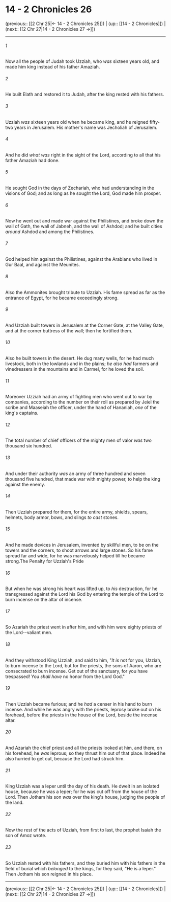 # 14 - 2 Chronicles 26

(previous:: [[2 Chr 25|← 14 - 2 Chronicles 25]]) | (up:: [[14 - 2 Chronicles]]) | (next:: [[2 Chr 27|14 - 2 Chronicles 27 →]])

***


###### 1 
Now all the people of Judah took Uzziah, who _was_ sixteen years old, and made him king instead of his father Amaziah. 

###### 2 
He built Elath and restored it to Judah, after the king rested with his fathers. 

###### 3 
Uzziah _was_ sixteen years old when he became king, and he reigned fifty-two years in Jerusalem. His mother's name was Jecholiah of Jerusalem. 

###### 4 
And he did _what was_ right in the sight of the Lord, according to all that his father Amaziah had done. 

###### 5 
He sought God in the days of Zechariah, who had understanding in the visions of God; and as long as he sought the Lord, God made him prosper. 

###### 6 
Now he went out and made war against the Philistines, and broke down the wall of Gath, the wall of Jabneh, and the wall of Ashdod; and he built cities _around_ Ashdod and among the Philistines. 

###### 7 
God helped him against the Philistines, against the Arabians who lived in Gur Baal, and against the Meunites. 

###### 8 
Also the Ammonites brought tribute to Uzziah. His fame spread as far as the entrance of Egypt, for he became exceedingly strong. 

###### 9 
And Uzziah built towers in Jerusalem at the Corner Gate, at the Valley Gate, and at the corner buttress of the wall; then he fortified them. 

###### 10 
Also he built towers in the desert. He dug many wells, for he had much livestock, both in the lowlands and in the plains; _he also had_ farmers and vinedressers in the mountains and in Carmel, for he loved the soil. 

###### 11 
Moreover Uzziah had an army of fighting men who went out to war by companies, according to the number on their roll as prepared by Jeiel the scribe and Maaseiah the officer, under the hand of Hananiah, _one_ of the king's captains. 

###### 12 
The total number of chief officers of the mighty men of valor _was_ two thousand six hundred. 

###### 13 
And under their authority _was_ an army of three hundred and seven thousand five hundred, that made war with mighty power, to help the king against the enemy. 

###### 14 
Then Uzziah prepared for them, for the entire army, shields, spears, helmets, body armor, bows, and slings _to cast_ stones. 

###### 15 
And he made devices in Jerusalem, invented by skillful men, to be on the towers and the corners, to shoot arrows and large stones. So his fame spread far and wide, for he was marvelously helped till he became strong.The Penalty for Uzziah's Pride 

###### 16 
But when he was strong his heart was lifted up, to _his_ destruction, for he transgressed against the Lord his God by entering the temple of the Lord to burn incense on the altar of incense. 

###### 17 
So Azariah the priest went in after him, and with him were eighty priests of the Lord--valiant men. 

###### 18 
And they withstood King Uzziah, and said to him, "_It_ _is_ not for you, Uzziah, to burn incense to the Lord, but for the priests, the sons of Aaron, who are consecrated to burn incense. Get out of the sanctuary, for you have trespassed! You _shall have_ no honor from the Lord God." 

###### 19 
Then Uzziah became furious; and he _had_ a censer in his hand to burn incense. And while he was angry with the priests, leprosy broke out on his forehead, before the priests in the house of the Lord, beside the incense altar. 

###### 20 
And Azariah the chief priest and all the priests looked at him, and there, on his forehead, he _was_ leprous; so they thrust him out of that place. Indeed he also hurried to get out, because the Lord had struck him. 

###### 21 
King Uzziah was a leper until the day of his death. He dwelt in an isolated house, because he was a leper; for he was cut off from the house of the Lord. Then Jotham his son _was_ over the king's house, judging the people of the land. 

###### 22 
Now the rest of the acts of Uzziah, from first to last, the prophet Isaiah the son of Amoz wrote. 

###### 23 
So Uzziah rested with his fathers, and they buried him with his fathers in the field of burial which _belonged_ to the kings, for they said, "He is a leper." Then Jotham his son reigned in his place.

***

(previous:: [[2 Chr 25|← 14 - 2 Chronicles 25]]) | (up:: [[14 - 2 Chronicles]]) | (next:: [[2 Chr 27|14 - 2 Chronicles 27 →]])
